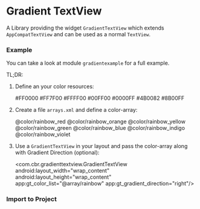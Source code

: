 # Gradient TextView

 A Library providing the widget  `GradientTextView` which extends `AppCompatTextView` and can be used as a normal `TextView`.
 
 ### Example
 
 You can take a look at module `gradientexample` for a full example.
 
 TL;DR:
 1. Define an your color resources:
 

	 <color name="rainbow_red">#FF0000</color>
     <color name="rainbow_orange">#FF7F00</color>
     <color name="rainbow_yellow">#FFFF00</color>
     <color name="rainbow_green">#00FF00</color>
     <color name="rainbow_blue">#0000FF</color>
     <color name="rainbow_indigo">#4B0082</color>
     <color name="rainbow_violet">#8B00FF</color>

2. Create a file `arrays.xml` and define a color-array:


    <array name="rainbow">
        <item>@color/rainbow_red</item>
        <item>@color/rainbow_orange</item>
        <item>@color/rainbow_yellow</item>
        <item>@color/rainbow_green</item>
        <item>@color/rainbow_blue</item>
        <item>@color/rainbow_indigo</item>
        <item>@color/rainbow_violet</item>
    </array>


3. Use a `GradientTextView` in your layout and pass the color-array along with Gradient Direction (optional):


    <com.cbr.gradienttextview.GradientTextView
        android:layout_width="wrap_content"
        android:layout_height="wrap_content"
        app:gt_color_list="@array/rainbow"
        app:gt_gradient_direction="right"/>


### Import to Project

